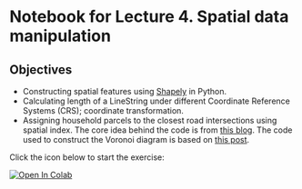 # Notebook for Lecture 4. Spatial data manipulation

## Objectives
* Constructing spatial features using [Shapely](https://shapely.readthedocs.io/en/latest/manual.html) in Python.
* Calculating length of a LineString under different Coordinate Reference Systems (CRS); coordinate transformation.
* Assigning household parcels to the closest road intersections using spatial index. The core idea behind the code is from [this blog](https://geoffboeing.com/2016/10/r-tree-spatial-index-python/). The code used to construct the Voronoi diagram is based on [this post](https://gis.stackexchange.com/questions/337561/making-polygon-for-every-point-in-set-using-voronois).

Click the icon below to start the exercise:

[![Open In Colab](https://colab.research.google.com/assets/colab-badge.svg)](https://colab.research.google.com/github/UCB-CE170a/Fall2020/blob/master/lecture4/lecture_4.ipynb)